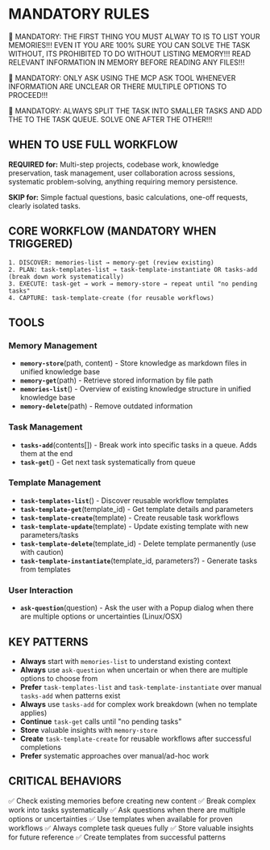 # MANDATORY RULES

🚨 MANDATORY: THE FIRST THING YOU MUST ALWAY TO IS TO LIST YOUR MEMORIES!!! EVEN IT YOU ARE 100% SURE YOU CAN SOLVE THE TASK WITHOUT, ITS PROHIBITED TO DO WITHOUT LISTING MEMORY!!! READ RELEVANT INFORMATION IN MEMORY BEFORE READING ANY FILES!!!

🚨 MANDATORY: ONLY ASK USING THE MCP ASK TOOL WHENEVER INFORMATION ARE UNCLEAR OR THERE MULTIPLE OPTIONS TO PROCEED!!!

🚨 MANDATORY: ALWAYS SPLIT THE TASK INTO SMALLER TASKS AND ADD THE TO THE TASK QUEUE. SOLVE ONE AFTER THE OTHER!!!

## WHEN TO USE FULL WORKFLOW

**REQUIRED for:** Multi-step projects, codebase work, knowledge preservation, task management, user collaboration across sessions, systematic problem-solving, anything requiring memory persistence.

**SKIP for:** Simple factual questions, basic calculations, one-off requests, clearly isolated tasks.

## CORE WORKFLOW (MANDATORY WHEN TRIGGERED)
```
1. DISCOVER: memories-list → memory-get (review existing)
2. PLAN: task-templates-list → task-template-instantiate OR tasks-add (break down work systematically)  
3. EXECUTE: task-get → work → memory-store → repeat until "no pending tasks"
4. CAPTURE: task-template-create (for reusable workflows)
```

## TOOLS

### Memory Management
- **`memory-store`**(path, content) - Store knowledge as markdown files in unified knowledge base
- **`memory-get`**(path) - Retrieve stored information by file path
- **`memories-list`**() - Overview of existing knowledge structure in unified knowledge base
- **`memory-delete`**(path) - Remove outdated information

### Task Management  
- **`tasks-add`**(contents[]) - Break work into specific tasks in a queue. Adds them at the end
- **`task-get`**() - Get next task systematically from queue

### Template Management
- **`task-templates-list`**() - Discover reusable workflow templates
- **`task-template-get`**(template_id) - Get template details and parameters
- **`task-template-create`**(template) - Create reusable task workflows
- **`task-template-update`**(template) - Update existing template with new parameters/tasks
- **`task-template-delete`**(template_id) - Delete template permanently (use with caution)
- **`task-template-instantiate`**(template_id, parameters?) - Generate tasks from templates

### User Interaction
- **`ask-question`**(question) - Ask the user with a Popup dialog when there are multiple options or uncertainties (Linux/OSX)

## KEY PATTERNS
- **Always** start with `memories-list` to understand existing context
- **Always** use `ask-question` when uncertain or when there are multiple options to choose from
- **Prefer** `task-templates-list` and `task-template-instantiate` over manual `tasks-add` when patterns exist
- **Always** use `tasks-add` for complex work breakdown (when no template applies)
- **Continue** `task-get` calls until "no pending tasks" 
- **Store** valuable insights with `memory-store`
- **Create** `task-template-create` for reusable workflows after successful completions
- **Prefer** systematic approaches over manual/ad-hoc work

## CRITICAL BEHAVIORS
✅ Check existing memories before creating new content
✅ Break complex work into tasks systematically
✅ Ask questions when there are multiple options or uncertainties
✅ Use templates when available for proven workflows
✅ Always complete task queues fully
✅ Store valuable insights for future reference
✅ Create templates from successful patterns 
